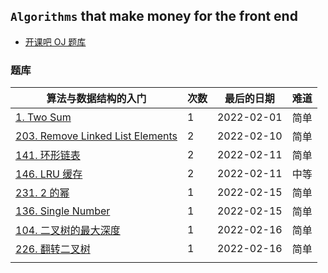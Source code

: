 ## `Algorithms` that make money for the front end

- [开课吧 OJ 题库](https://oj.kaikeba.com/)

### 题库

| 算法与数据结构的入门                                                                             | 次数 | 最后的日期 | 难道 |
| ------------------------------------------------------------------------------------------------ | ---- | ---------- | ---- |
| [1. Two Sum](https://leetcode-cn.com/problems/two-sum)                                           | 1    | 2022-02-01 | 简单 |
| [203. Remove Linked List Elements](https://leetcode-cn.com/problems/remove-linked-list-elements) | 2    | 2022-02-10 | 简单 |
| [141. 环形链表](https://leetcode-cn.com/problems/linked-list-cycle)                              | 2    | 2022-02-11 | 简单 |
| [146. LRU 缓存](https://leetcode-cn.com/problems/lru-cache)                                      | 2    | 2022-02-11 | 中等 |
| [231. 2 的幂](https://leetcode-cn.com/problems/power-of-two)                                     | 1    | 2022-02-15 | 简单 |
| [136. Single Number](https://leetcode-cn.com/problems/single-number)                             | 1    | 2022-02-15 | 简单 |
| [104. 二叉树的最大深度](https://leetcode-cn.com/problems/maximum-depth-of-binary-tree)           | 1    | 2022-02-16 | 简单 |
| [226. 翻转二叉树](https://leetcode-cn.com/problems/invert-binary-tree)                           | 1    | 2022-02-16 | 简单 |
|                                                                                                  |      |            |      |
